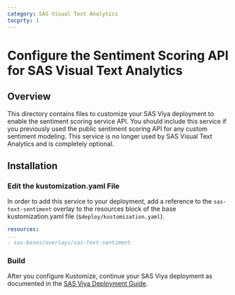 ```yaml
---
category: SAS Visual Text Analytics
tocprty: 1
---
```


# Configure the Sentiment Scoring API for SAS Visual Text Analytics

## Overview

This directory contains files to customize your SAS Viya deployment to enable the sentiment scoring service API. You should include this service if you previously used the public sentiment scoring API for any custom sentiment modeling. This service is no longer used by SAS Visual Text Analytics and is completely optional.

## Installation

### Edit the kustomization.yaml File

In order to add this service to your deployment, add a reference to the `sas-text-sentiment` overlay
to the resources block of the base kustomization.yaml file (`$deploy/kustomization.yaml`).

```yaml
resources:
...
- sas-bases/overlays/sas-text-sentiment
```


### Build
After you configure Kustomize, continue your SAS Viya deployment as documented in the [SAS Viya Deployment Guide](http://documentation.sas.com/?cdcId=itopscdc&cdcVersion=default&docsetId=dplyml0phy0dkr&docsetTarget=titlepage.htm).